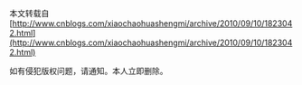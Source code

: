 本文转载自[http://www.cnblogs.com/xiaochaohuashengmi/archive/2010/09/10/1823042.html](http://www.cnblogs.com/xiaochaohuashengmi/archive/2010/09/10/1823042.html)

如有侵犯版权问题，请通知。本人立即删除。